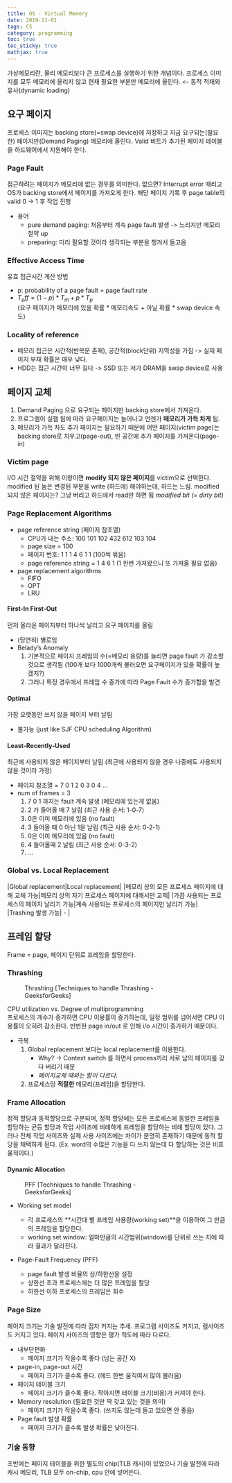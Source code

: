 ```yaml
---
title: OS - Virtual Memory
date: 2019-11-01
tags: CS
category: programming
toc: true
toc_sticky: true
mathjax: true
--- 
```


가상메모리란, 물리 메모리보다 큰 프로세스를 실행하기 위한 개념이다.
프로세스 이미지를 모두 메모리에 올리지 않고 현재 필요한 부분만 메모리에 올린다. <- 동적 적재와 유사(dynamic loading)

## 요구 페이지

프로세스 이미지는 backing store(=swap device)에 저장하고 지금 요구되는(필요한) 페이지만(Demand Paging) 메모리에 올린다. Valid 비트가 추가된 페이지 테이블을 하드웨어에서 지원해야 한다.

### Page Fault

접근하려는 페이지가 메모리에 없는 경우를 의미한다. 없으면? Interrupt error 때리고 OS가  backing store에서 페이지를 가져오게 한다. 해당 페이지 기록 후 page table의 valid 0 -> 1 후 작업 진행

- 용어
  - pure demand paging: 처음부터 계속 page fault 발생 -> 느리지만 메모리 절약 up
  - preparing: 미리 필요할 것이라 생각되는 부분을 챙겨서 들고옴

### Effective Access Time

유효 접근시간 계산 방법

- p: probability of a page fault = page fault rate
- $T_eff = (1-p) * T_m + p * T_p$  
(요구 페이지가 메모리에 있을 확률 \* 메모리속도 + 아닐 확률 \* swap device 속도)

### Locality of reference

- 메모리 접근은 시간적(반복문 존재), 공간적(block단위) 지역성을 가짐  -> 실제 페이지 부재 확률은 매우 낮다.
- HDD는 접근 시간이 너무 길다 -> SSD 또는 저가 DRAM을 swap device로 사용

## 페이지 교체

1. Demand Paging 으로 요구되는 페이지만 backing store에서 가져온다.
2. 프로그램이 실햄 됨에 따라 요구페이지는 늘어나고 언젠가 **메모리가 가득 차게** 됨.
3. 메모리가 가득 차도 추가 페이지는 필요하기 때문에 어떤 페이지(victim page)는 backing store로 치우고(page-out), 빈 공간에 추가 페이지를 가져온다(page-in)

### Victim page

I/O 시간 절약을 위해 이왕이면 **modify 되지 않은 페이지**를 victim으로 선택한다. modified 된 놈은 변경된 부분을 write (하드에) 해야하는데, 하드는 느림. modified 되지 않은 페이지는? 그냥 버리고 하드에서 read만 하면 됨 *modified bit (= dirty bit)*

### Page Replacement Algorithms

- page reference string (페이지 참조열)
  - CPU가 내는 주소: 100 101 102 432 612 103 104
  - page size = 100
  - 페이지 번호: 1 1 1 4 6 1 1 (100씩 묶음)
  - page reference string = 1 4 6 1 (1 한번 가져왔으니 또 가져올 필요 없음)
- page replacement algorithms
  - FIFO
  - OPT
  - LRU

#### First-In First-Out

먼저 올라온 페이지부터 하나씩 날리고 요구 페이지를 올림

- (당연히) 별로임
- Belady’s Anomaly
  1. 기본적으로 페이지 프레임의 수(=메모리 용량)를 늘리면 page fault 가 감소할 것으로 생각됨 (100개 보다 1000개씩 불러오면 요구페이지가 있을 확률이 높겠지?)
  2. 그러나 특정 경우에서 프레임 수 증가에 따라 Page Fault 수가 증가함을 발견

#### Optimal

가장 오랫동안 쓰지 않을 페이지 부터 날림

- 불가능 (just like SJF CPU scheduling Algorithm)

#### Least-Recently-Used

최근에 사용되지 않은 페이지부터 날림 (최근에 사용되지 않을 경우 나중에도 사용되지 않을 것이라 가정)

- 페이지 참조열 = 7 0 1 2 0 3 0 4 …
- num of frames = 3
  1. 7 0 1 까지는 fault 계속 발생 (메모리에 있는게 없음)
  2. 2 가 들어올 때 7 날림 (최근 사용 순서: 1-0-7)
  3. 0은 이미 메모리에 있음 (no fault)
  4. 3 들어올 때 0 아닌 1을 날림 (최근 사용 순서: 0-2-1)
  5. 0은 이미 메모리에 있음 (no fault)
  6. 4 들어올때 2 날림 (최근 사용 순서: 0-3-2)
  7. …

### Global vs. Local Replacement

|Global replacement|Local replacement|
|메모리 상의 모든 프로세스 페이지에 대해 교체 가능|메모리 상의 자기 프로세스 페이지에 대해서만 교제|
|가끔 사용되는 프로세스의 페이지 날리기 가능|계속 사용되는 프로세스의 페이지만 날리기 가능|
|Trashing 발생 가능| - |

## 프레임 할당

Frame = page, 페이지 단위로 프레임을 할당한다.

### Thrashing

<figure style="width: 300px"  class="align-right">
  <img src="{{ site.url }}{{ site.baseurl }}/assets/img/post/os/VirtualMemory/thrashing.png" alt="">
  <figcaption>Thrashing [Techniques to handle Thrashing - GeeksforGeeks]</figcaption>
</figure>

CPU utilization vs. Degree of multiprogramming  
프로세스의 개수가 증가하면 CPU 이용률이 증가하는데, 일정 범위를 넘어서면 CPU 이용률이 오히려 감소한다. 빈번한 page in/out 로 인해 i/o 시간이 증가하기 때문이다.

- 극복
  1. Global replacement 보다는 local replacement를 이용한다.
     - Why? -> Context switch 를 하면서 process끼리 서로 남의 페이지를 갖다 버리기 때문
     - *페이지교체 때와는 말이 다르다.*
  2. 프로세스당 **적절한** 메모리(프레임)을 할당한다.

### Frame Allocation

정적 할당과 동적할당으로 구분되며, 정적 할당에는 모든 프로세스에 동일한 프레임을 할당하는 균등 할당과 작업 사이즈에 비례하게 프레임을 할당하는 비례 할당이 있다. 그러나 전체 작업 사이즈와 실제 사용 사이즈에는 차이가 분명히 존재하기 때문에 동적 할당을 채택하게 된다. (Ex. word의 수많은 기능을 다 쓰지 않는데 다 할당하는 것은 비효율적이다.)

#### Dynamic Allocation

<figure style="width: 300px"  class="align-right">
  <img src="{{ site.url }}{{ site.baseurl }}/assets/img/post/os/VirtualMemory/PFF.png" alt="">
  <figcaption>PFF [Techniques to handle Thrashing - GeeksforGeeks]</figcaption>
</figure>

- Working set model
  - 각 프로세스의 **시간대 별 프레임 사용량(working set)**을 이용하여 그 만큼의 프레임을 할당한다.
  - working set window: 얼마만큼의 시간범위(window)를 단위로 쓰는 지에 따라 결과가 달라진다.

- Page-Fault Frequency (PFF)
  - page fault 발생 비율의 상/하한선을 설정
  - 상한선 초과 프로세스에는 더 많은 프레임을 할당
  - 하한선 이하 프로세스의 프레임은 회수

### Page Size

페이지 크기는 기술 발전에 따라 점차 커지는 추세. 프로그램 사이즈도 커지고, 램사이즈도 커지고 있다.
페이지 사이즈의 영향은 평가 척도에 따라 다르다.
  
- 내부단편화
  - 페이지 크기가 작을수록 좋다 (남는 공간 X)
- page-in, page-out 시간
  - 페이지 크기가 클수록 좋다. (헤드 한번 움직여서 많이 불러옴)
- 페이지 테이블 크기
  - 페이지 크기가 클수록 좋다. 작아지면 테이블 크기(비용)가 커져야 한다.
- Memory resolution (필요한 것만 딱 갖고 있는 것을 의미)
  - 페이지 크기가 작을수록 좋다. (쓰지도 않는데 들고 있으면 안 좋음)
- Page fault 발생 확률
  - 페이지 크기가 클수록 발생 확률은 낮아진다.

### 기술 동향

초반에는 페이지 테이블을 위한 별도의 chip(TLB 캐시)이 있었으나 기술 발전에 따라 캐시 메모리, TLB 모두 on-chip, cpu 안에 넣어쓴다.

